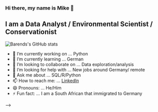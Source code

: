 
### Hi there, my name is Mike 👋
## I am a Data Analyst / Environmental Scientist / Conservationist
![Barends's GitHub stats](https://github-readme-stats.vercel.app/api?username=BarendBester&show_icons=true&theme=radical)
- 🔭 I’m currently working on ... Python
- 🌱 I’m currently learning ... German 
- 👯 I’m looking to collaborate on ... Data exploration/analysis
- 🤔 I’m looking for help with ... New jobs around Germany/ remote
- 💬 Ask me about ... SQL/R/Python
- 📫 How to reach me: ... [Linkedln](https://www.linkedin.com/in/mike-bester-0884a8187/)
- 😄 Pronouns: ... He/Him
- ⚡ Fun fact: ... I am a South African that immigrated to Germany


-->
